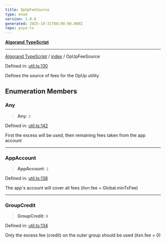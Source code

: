 ```yaml
---
title: OpUpFeeSource
type: enum
version: 1.0.0
generated: 2025-10-31T00:00:00.000Z
repo: puya-ts
---
```


[**Algorand TypeScript**](/reference/algorand-typescript/api/readme/)

---

[Algorand TypeScript](docs/_md/modules) / [index](docs/_md/index/README) / OpUpFeeSource

Defined in: [util.ts:130](https://github.com/algorandfoundation/puya-ts/blob/main/packages/algo-ts/src/util.ts#L130)

Defines the source of fees for the OpUp utility

## Enumeration Members

### Any

> **Any**: `2`

Defined in: [util.ts:142](https://github.com/algorandfoundation/puya-ts/blob/main/packages/algo-ts/src/util.ts#L142)

First the excess will be used, then remaining fees taken from the app account

---

### AppAccount

> **AppAccount**: `1`

Defined in: [util.ts:138](https://github.com/algorandfoundation/puya-ts/blob/main/packages/algo-ts/src/util.ts#L138)

The app's account will cover all fees (itxn.fee = Global.minTxFee)

---

### GroupCredit

> **GroupCredit**: `0`

Defined in: [util.ts:134](https://github.com/algorandfoundation/puya-ts/blob/main/packages/algo-ts/src/util.ts#L134)

Only the excess fee (credit) on the outer group should be used (itxn.fee = 0)
